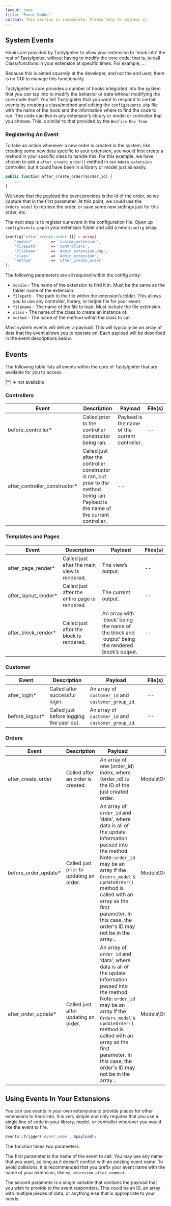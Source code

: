 ```yaml
---
layout: page
title: "Event Hooks"
callout: This section is incomplete. Please help to improve it.
---
```


## System Events

Hooks are provided by TastyIgniter to allow your extension to 'hook into' the rest of TastyIgniter, 
without having to modify the core code; that is, to call Class/functions in your extension at specific times.
For example, ...

Because this is aimed squarely at the developer, and not the end user, there is no GUI to manage this functionality.

TastyIgniter's core provides a number of hooks integrated into the system that you can tap into to modify the behavior or data without modifying the core code itself. 
You tell TastyIgniter that you want to respond to certain events by creating a class/method and editing the `config/events.php` file with the name of the hook and the information where to find the code to run. 
The code can live in any extension's library or model or controller that you choose. This is similar to that provided by the `Bonfire Dev Team`

### Registering An Event

To take an action whenever a new order is created in the system, like creating some new data specific to your extension, you would first create a method in your specific class to handle this. 
For this example, we have chosen to add a `after_create_order()` method in our `Admin_extension` controller, but it could have been in a library or model just as easily.

```php
public function after_create_order($order_id) {
    ...
}
```

We know that the *payload* the event provides is the id of the order, so we capture that in the first parameter. 
At this point, we could use the `Orders_model` to retrieve the order, or save some new settings just for this order, etc.

The next step is to register our event in the configuration file. Open up `config/events.php` in your extension folder and add a new `$config` array.

```php
$config['after_create_order'][] = array(
    'module'        => 'custom_extension',
    'filepath'      => 'controllers',
    'filename'      => 'Admin_extension.php',
    'class'         => 'Admin_extension',
    'method'        => 'after_create_order'
);
```

The following parameters are all required within the config array:

* `module` - The name of the extension to find it in. Must be the same as the folder name of the extension.
* `filepath` - The path to the file within the extension’s folder. This allows you to use any controller, library, or helper file for your event.
* `filename` - The name of the file to load. Must include the file extension.
* `class` - The name of the class to create an instance of.
* `method` - The name of the method within the class to call.

Most system events will deliver a payload. This will typically be an array of data that the event allows you to operate on. 
Each payload will be described in the event descriptions below.

## Events

The following table lists all events within the core of TastyIgniter that are available for you to access.

[*] => not available

### Controllers

Event	 | Description      | Payload   | File(s)
----------|-----------------------|-------------|-----------
before_controller*	 | Called prior to the controller constructor being ran.   | Payload is the name of the current controller. | --    |
after_controller_constructor*	| Called just after the controller constructor is ran, but prior to the method being ran. Payload is the name of the current controller.	| --    |

### Templates and Pages

Event	 | Description      | Payload   | Files(s)
---------|--------------------|-----------------|------
after_page_render*	 | Called just after the main view is rendered.   | The view’s output.	| --    |
after_layout_render*	 | Called just after the entire page is rendered.   | The current output.	| --    |
after_block_render*	 | Called just after the block is rendered.   | An array with ‘block’ being the name of the block and ‘output’ being the rendered block’s output.	| --    |

### Customer

Event	 | Description      | Payload   | File(s)
---------|--------------------|---------------|--------
after_login*	 | Called after successful login.   |An array of `customer_id` and `customer_group_id`.	| --    |
before_logout*	 | Called just before logging the user out.     | An array of `customer_id` and `customer_group_id`.	|-- |

### Orders

Event	 | Description      | Payload   | File(s)
----------|-------------------|---------------|---------
after_create_order	 | Called after an order is created.   | An array of one (order_id) index, where (order_id) is the ID of the just created order.	| Models\Orders_model.php   |
before_order_update*	 | Called just prior to updating an order.   | An array of `order_id` and ‘data’, where data is all of the update information passed into the method. Note: `order_id` may be an array if the `Orders_model`'s `updateOrder()` method is called with an array as the first parameter. In this case, the order's ID may not be in the array...	| Models\Orders_model.php   |
after_order_update*	 | Called just after updating an order.   | An array of `order_id` and ‘data’, where data is all of the update information passed into the method. Note: `order_id` may be an array if the `Orders_model`'s `updateOrder()` method is called with an array as the first parameter. In this case, the order's ID may not be in the array...	| Models\Orders_model.php   |

## Using Events In Your Extensions

You can use events in your own extensions to provide places for other extensions to hook into. It is very simple and only requires that you use a single line of code in your library, model, or controller wherever you would like the event to fire.

```php
Events::trigger('event_name', $payload);
```

The function takes two parameters.

The first parameter is the name of the event to call. You may use any name that you want, so long as it doesn't conflict with an existing event name. 
To avoid collisions, it is recommended that you prefix your event name with the name of your extension, like `my_extension.after_comment`.

The second parameter is a single variable that contains the payload that you wish to provide to the event responders. This could be an ID, an array with multiple pieces of data, or anything else that is appropriate to your needs.